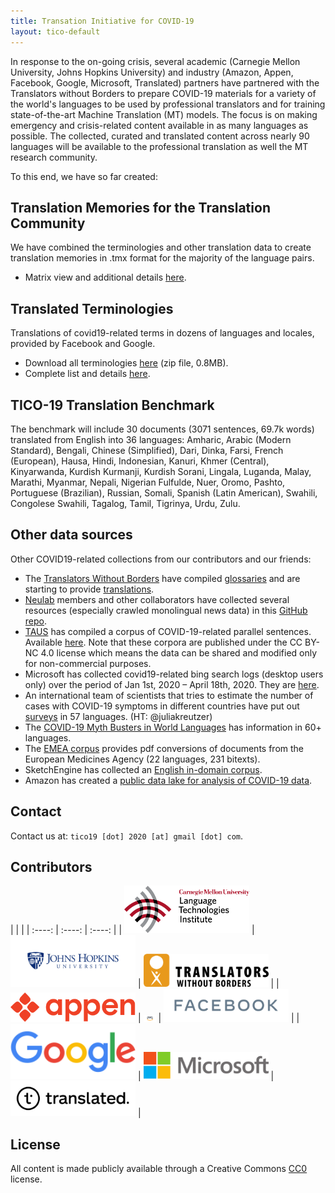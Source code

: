 ```yaml
---
title: Transation Initiative for COVID-19
layout: tico-default
---
```


In response to the on-going crisis, several academic (Carnegie Mellon University, Johns Hopkins University) and industry (Amazon, Appen, Facebook, Google, Microsoft, Translated) partners have partnered with the Translators without Borders to prepare COVID-19 materials for a variety of the world's languages to be used by professional translators and for training state-of-the-art Machine Translation (MT) models. The focus is on making emergency and crisis-related content available in as many languages as possible. The collected, curated and translated content across nearly 90 languages will be available to the professional translation as well the MT research community.

To this end, we have so far created:

## Translation Memories for the Translation Community

We have combined the terminologies and other translation data to create translation memories in .tmx format for the majority of the language pairs. 

* Matrix view and additional details [here](memories.html).


## Translated Terminologies
Translations of covid19-related terms in dozens of languages and locales, provided by Facebook and Google.

* Download all terminologies [here](data/terminologies.zip) (zip file, 0.8MB).
* Complete list and details [here](terminologies.html).


## TICO-19 Translation Benchmark

The benchmark will include 30 documents (3071 sentences, 69.7k words) translated from English into 36 languages:
Amharic, Arabic (Modern Standard), Bengali, Chinese (Simplified), Dari, Dinka, Farsi, French (European), Hausa, Hindi, Indonesian, Kanuri, Khmer (Central), Kinyarwanda, Kurdish Kurmanji, Kurdish Sorani, Lingala, Luganda, Malay, Marathi, Myanmar, Nepali, Nigerian Fulfulde, Nuer, Oromo, Pashto, Portuguese (Brazilian), Russian, Somali, Spanish (Latin American), Swahili, Congolese Swahili, Tagalog, Tamil, Tigrinya, Urdu, Zulu.


## Other data sources

Other COVID19-related collections from our contributors and our friends:

* The [Translators Without Borders](https://translatorswithoutborders.org/) have compiled [glossaries](https://translatorswithoutborders.org/twb-glossary-for-covid-19/) and are starting to provide [translations](https://translatorswithoutborders.org/translations-covid-19/).
* [Neulab](http://www.cs.cmu.edu/~neulab/) members and other collaborators have collected several resources (especially crawled monolingual news data) in this [GitHub repo](https://github.com/neulab/covid19-datashare).
* [TAUS](https://www.taus.net/) has compiled a corpus of COVID-19-related parallel sentences. Available [here](https://md.taus.net/corona). Note that these corpora are published under the CC BY-NC 4.0 license which means the data can be shared and modified only for non-commercial purposes.  
* Microsoft has collected covid19-related bing search logs (desktop users only) over the period of Jan 1st, 2020 – April 18th, 2020. They are [here](https://github.com/microsoft/BingCoronavirusQuerySet).
* An international team of scientists that tries to estimate the number of cases with COVID-19 symptoms in different countries have put out [surveys](https://github.com/GCGImdea/coronasurveys/blob/master/surveys.md) in 57 languages. (HT: @juliakreutzer)
* The [COVID-19 Myth Busters in World Languages](https://covid-no-mb.org/) has information in 60+ languages.
* The [EMEA corpus](http://opus.nlpl.eu/EMEA.php) provides pdf conversions of documents from the European Medicines Agency (22 languages, 231 bitexts).
* SketchEngine has collected an [English in-domain corpus](https://www.sketchengine.eu/covid19/).
* Amazon has created a [public data lake for analysis of COVID-19 data](https://aws.amazon.com/blogs/big-data/a-public-data-lake-for-analysis-of-covid-19-data/).


## Contact

Contact us at:   `tico19 [dot] 2020 [at] gmail [dot] com`.

## Contributors

| | |
| :----: | :----: | :----: |
| <img src="logos/LTI.png" alt="CMU LTI logo" width="200"> | <img src="logos/jhu.jpg" alt="JHU logo" width="200"> | <img src="logos/TWB.png" alt="Translators Without Borders logo" width="200"> |
| <img src="logos/appen.svg" alt="Appen logo" width="200"> | <img src="logos/amazon.png" alt="Amazon logo" width="20"> | <img src="logos/facebook.png" alt="Facebook logo" width="200"> |
| <img src="logos/google.png" alt="Google logo" width="200"> | <img src="logos/Microsoft.png" alt="Microsoft logo" width="200"> | <img src="logos/translated.jpg" alt="Translated logo" width="200"> |


## License
All content is made publicly available through a Creative Commons [CC0](LICENSE.md) license.
